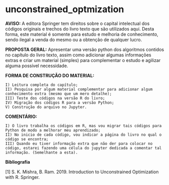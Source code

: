 # unconstrained_optmization

**AVISO:** A editora Springer tem direitos sobre o capital intelectual dos códigos originais e trechos do livro texto que são utilizados aqui. Desta forma, este material é somente para estudo e melhoria de conhecimento, sendo ilegal a venda do mesmo ou a obtenção de qualquer lucro.


**PROPOSTA GERAL:** Apresentar uma versão python dos algoritmos contidos no capítulo do livro texto, assim como adicionar algumas informações extras e criar um material (simples) para complementar o estudo e agilizar alguma possível necessidade.


**FORMA DE CONSTRUÇÃO DO MATERIAL:**

    I) Leitura completa do capítulo;  
    II) Pesquisa por algum material complementar para adicionar algum conhecimento extra (mesmo que um mero detalhe);
    III) Teste dos códigos na versão R do livro;
    IV) Migração dos códigos R para a versão Python;
    V) Construção do arquivo no Jupyter.


**COMENTÁRIO:**

    I) O livro trabalha os códigos em R, mas vou migrar tais códigos para Python de modo a melhorar meu aprendizado;
    II) No inicio de cada código, vou indicar a página do livro no qual o código se encontra;
    III) Quando eu tiver informação extra que não der para colocar no código, estarei fazendo uma célula do jupyter dedicada a comentar tal informação. (Semelhante a esta).
    

**Bibliografia**

  [1] S. K. Mishra, B. Ram. 2019. Introduction to Unconstrained Optimization with R. Springer. 


